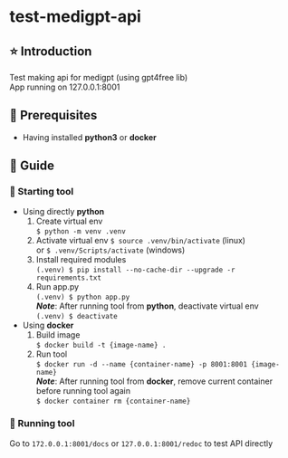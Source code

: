 # test-medigpt-api
## ⭐ **Introduction**
 Test making api for medigpt (using gpt4free lib)  
 App running on 127.0.0.1:8001 
## 🧩 **Prerequisites**
* Having installed **python3** or **docker**
## 📘 **Guide**
### 📖 Starting tool
* Using directly **python**
    1. Create virtual env  
`$ python -m venv .venv`
    2. Activate virtual env
`$ source .venv/bin/activate` (linux)  
or `$ .venv/Scripts/activate` (windows)  
    3. Install required modules  
`(.venv) $ pip install --no-cache-dir --upgrade -r requirements.txt`    
    4. Run app.py   
`(.venv) $ python app.py`   
    ***Note***: After running tool from **python**, deactivate virtual env  
        `(.venv) $ deactivate`
* Using **docker**
    1. Build image  
`$ docker build -t {image-name} .`
    2. Run tool  
`$ docker run -d --name {container-name} -p 8001:8001 {image-name}`  
    ***Note***: After running tool from **docker**, remove current container before running tool again  
        `$ docker container rm {container-name}`
### 📖 Running tool
Go to `172.0.0.1:8001/docs` or `127.0.0.1:8001/redoc` to test API directly 